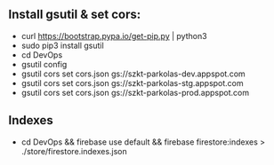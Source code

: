 ## Install gsutil & set cors:
- curl https://bootstrap.pypa.io/get-pip.py | python3
- sudo pip3 install gsutil
- cd DevOps
- gsutil config
- gsutil cors set cors.json gs://szkt-parkolas-dev.appspot.com
- gsutil cors set cors.json gs://szkt-parkolas-stg.appspot.com
- gsutil cors set cors.json gs://szkt-parkolas-prod.appspot.com

## Indexes
- cd DevOps && firebase use default && firebase firestore:indexes > ./store/firestore.indexes.json